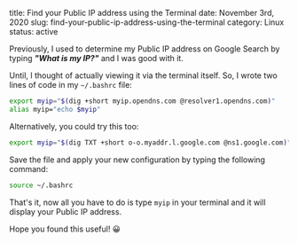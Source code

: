 title: Find your Public IP address using the Terminal
date: November 3rd, 2020
slug: find-your-public-ip-address-using-the-terminal
category: Linux
status: active

Previously, I used to determine my Public IP address on Google Search by typing ***"What is my IP?"*** and I was good with it.

Until, I thought of actually viewing it via the terminal itself. So, I wrote two lines of code in my `~/.bashrc` file:

```bash    
export myip="$(dig +short myip.opendns.com @resolver1.opendns.com)"
alias myip="echo $myip"
```

Alternatively, you could try this too:
```bash
export myip="$(dig TXT +short o-o.myaddr.l.google.com @ns1.google.com)"
```

Save the file and apply your new configuration by typing the following command:
```bash    
source ~/.bashrc
```

That's it, now all you have to do is type `myip` in your terminal and it will display your Public IP address.

Hope you found this useful! &#x1F600;